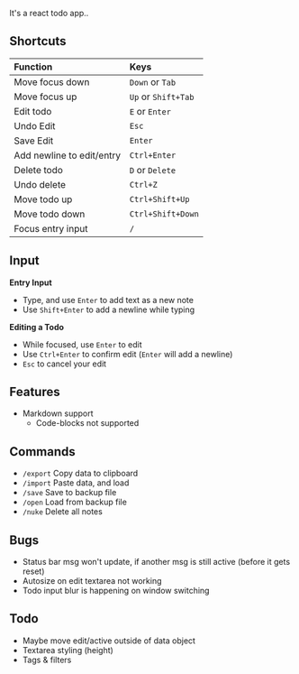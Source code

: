 It's a react todo app..

## Shortcuts
| Function | Keys |
|:--------------|:-----------|
| Move focus down | `Down` or `Tab` |
| Move focus up | `Up` or `Shift+Tab` |
| Edit todo | `E` or `Enter` |
| Undo Edit | `Esc` |
| Save Edit | `Enter` |
| Add newline to edit/entry | `Ctrl+Enter` |
| Delete todo | `D` or `Delete` |
| Undo delete | `Ctrl+Z` |
| Move todo up | `Ctrl+Shift+Up` |
| Move todo down | `Ctrl+Shift+Down` |
| Focus entry input | `/` |

## Input
**Entry Input**   
- Type, and use `Enter` to add text as a new note
- Use `Shift+Enter` to add a newline while typing  

**Editing a Todo**   
- While focused, use `Enter` to edit
- Use `Ctrl+Enter` to confirm edit (`Enter` will add a newline)
- `Esc` to cancel your edit

## Features
- Markdown support
	- Code-blocks not supported

## Commands
- `/export` Copy data to clipboard
- `/import` Paste data, and load
- `/save` Save to backup file
- `/open` Load from backup file
- `/nuke` Delete all notes

## Bugs
- Status bar msg won't update, if another msg is still active (before it gets reset)
- Autosize on edit textarea not working
- Todo input blur is happening on window switching

## Todo
- Maybe move edit/active outside of data object
- Textarea styling (height)
- Tags & filters
